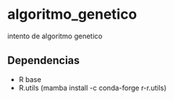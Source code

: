 # algoritmo_genetico
intento de algoritmo genetico

 ## Dependencias
- R base
- R.utils (mamba install -c conda-forge r-r.utils)

